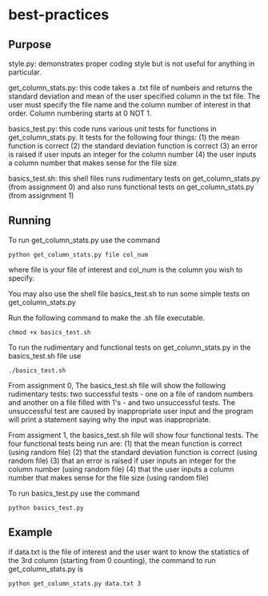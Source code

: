 # best-practices

## Purpose
style.py: demonstrates proper coding style but is not useful for anything in particular.

get_column_stats.py: this code takes a .txt file of numbers and returns the standard deviation and mean of the user specified column in the txt file.  The user must specify the file name and the column number of interest in that order.  Column numbering starts at 0 NOT 1.

basics_test.py: this code runs various unit tests for functions in get_column_stats.py.  It tests for the following four things:
(1) the mean function is correct
(2) the standard deviation function is correct
(3) an error is raised if user inputs an integer for the column number
(4) the user inputs a column number that makes sense for the file size

basics_test.sh: this shell files runs rudimentary tests on get_column_stats.py (from assignment 0) and also runs functional tests on get_column_stats.py (from assignment 1)

## Running
To run get_column_stats.py use the command
```
python get_column_stats.py file col_num
```
where file is your file of interest and col_num is the column you wish to specify.

You may also use the shell file basics_test.sh to run some simple tests on get_column_stats.py

Run the following command to make the .sh file executable.
```
chmod +x basics_test.sh
```

To run the rudimentary and functional tests on get_column_stats.py in the basics_test.sh file use

```
./basics_test.sh
```

From assignment 0, The basics_test.sh file will show the following rudimentary tests: two successful tests - one on a file of random numbers and another on a file filled with 1's - and two unsuccessful tests.  The unsuccessful test are caused by inappropriate user input and the program will print a statement saying why the input was inappropriate.

From assigment 1, the basics_test.sh file will show four functional tests.  The four functional tests being run are:
(1) that the mean function is correct (using random file)
(2) that the standard deviation function is correct (using random file)
(3) that an error is raised if user inputs an integer for the column number  (using random file)
(4) that the user inputs a column number that makes sense for the file size  (using random file)


To run basics_test.py use the command
```
python basics_test.py
```


## Example
if data.txt is the file of interest and the user want to know the statistics of the 3rd column (starting from 0 counting), the command to run get_column_stats.py is 

```
python get_column_stats.py data.txt 3
```

